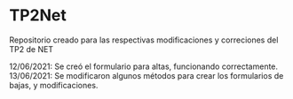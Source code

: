 # TP2Net
Repositorio creado para las respectivas modificaciones y correciones del TP2 de NET


12/06/2021: Se creó el formulario para altas, funcionando correctamente.
13/06/2021: Se modificaron algunos métodos para crear los formularios de bajas, y modificaciones.

